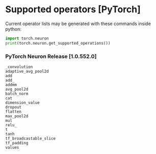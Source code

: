 # Supported operators [PyTorch]

Current operator lists may be generated with these commands inside python:

```python
import torch.neuron
print(torch.neuron.get_supported_operations())
```

### PyTorch Neuron Release [1.0.552.0]

```
_convolution
adaptive_avg_pool2d
add
add_
addmm
avg_pool2d
batch_norm
cat
dimension_value
dropout
flatten
max_pool2d
mul
relu_
t
tanh
tf_broadcastable_slice
tf_padding
values
```


